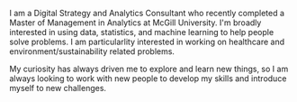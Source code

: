 I am a Digital Strategy and Analytics Consultant who recently completed a Master of Management in Analytics at McGill University. I'm broadly interested in using data, statistics, and machine learning to help people solve problems. I am particularlity interested in working on healthcare and environment/sustainability related problems.

My curiosity has always driven me to explore and learn new things, so I am always looking to work with new people to develop my skills and introduce myself to
new challenges.


